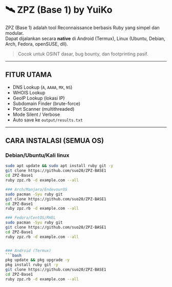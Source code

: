 # 🛰️ ZPZ (Base 1) by YuiKo

ZPZ (Base 1) adalah tool Reconnaissance berbasis Ruby yang simpel dan modular.  
Dapat dijalankan secara **native** di Android (Termux), Linux (Ubuntu, Debian, Arch, Fedora, openSUSE, dll).

>  Cocok untuk OSINT dasar, bug bounty, dan footprinting pasif.

---

## FITUR UTAMA

-  DNS Lookup (`A`, `AAAA`, `MX`, `NS`)
-  WHOIS Lookup
-  GeoIP Lookup (lokasi IP)
-  Subdomain Finder (brute-force)
-  Port Scanner (multithreaded)
-  Mode Silent / Verbose
-  Auto save ke `output/results.txt`

---

## CARA INSTALASI (SEMUA OS)

### Debian/Ubuntu/Kali linux
```bash
sudo apt update && sudo apt install ruby git -y
git clone https://github.com/suo20/ZPZ-BASE1
cd ZPZ-Base1
ruby zpz.rb -d example.com --all

### Arch/Manjaro/EndevourOS
sudo pacman -Syu ruby git
git clone https://github.com/suo20/ZPZ-BASE1
cd ZPZ-Base1
ruby zpz.rb -d example.com --all

### Fedora/CentOS/RHEL
sudo pacman -Syu ruby git
git clone https://github.com/suo20/ZPZ-BASE1
cd ZPZ-Base1
ruby zpz.rb -d example.com --all


### Android (Termux)
```bash
pkg update && pkg upgrade -y
pkg install ruby git -y
git clone https://github.com/suo20/ZPZ-BASE1
cd ZPZ-Base1
ruby zpz.rb -d example.com --all
